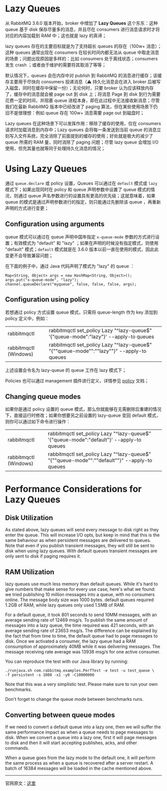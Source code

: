 


# Lazy Queues

从 RabbitMQ 3.6.0 版本开始，broker 中增加了 **Lazy Queues** 这个东东：这种 queue 基于 disk 保存尽量多的消息，并且尽在 consumers 进行消息请求时才将对应的内容加载到 RAM 中；这也就是 lazy 的真谛；

lazy queues 存在的主要目标就是为了支持超长 queues 的存在（100w+ 消息）；这种 queues 通常出现在 consumers 在较长时间内都无法从 queue 中取走消息的场景；问题出现原因是多样的：比如 consumers 处于离线状态；consumers 发生 crash ；或者由于维护的需要将其取消了等等；

默认情况下，queues 会在内存中对 publish 到 RabbitMQ 的消息进行缓存；该缓存主要用于尽快向 consumers 投递消息（⚠️ 持久化消息会在进入 broker 后被写入磁盘，同时在缓存中保留一份）；无论何时，只要 broker 认为应该释放内存了，缓存中的消息就会被 page out 到 disk 上；将消息 Page 到 disk 到行为需要花费一定的时间，并阻塞 queue 进程本身，即在此过程中无法接收新消息；尽管我们在最新 RabbitMQ 版本中已经改进了 paging 算法，但在某些使用场景下仍旧不是很理想：例如 queue 存在 100w+ 消息需要 page out 到磁盘时；

Lazy queues 在这种场景下可以发挥作用：移除了缓存的使用，仅在 consumers 请求时加载消息到内存中；Lazy queues 会将每一条发送到当前 queue 的消息立刻写入文件系统，完全消除了前面提到的缓存的使用；好处就是极大的减少了 queue 所需的 RAM 量，同时消除了 paging 问题；尽管 lazy queue 会增加 I/O 使用，但充其量也就等同于处理持久化消息的情况；


# Using Lazy Queues

通过 `queue.declare` 或 policy 设置，Queues 可以通过在 `default` 模式或 `lazy` 模式下；如果出现同时在 policy 和 queue 声明参数中设置了 queue 模式的情况，则通过 queue 声名参数进行的设置具有更高的优先级；这就意味着，如果 queue 的模式是通过声明参数进行的指定，则只能通过先删除该 queue ，再重新声明的方式进行变更；

## Configuration using arguments

queue 模式可以通过在 queue 声明中国年指定 `x-queue-mode` 参数的方式进行设置；有效模式为 "default" 和  "lazy" ；如果在声明的时候没有指定模式，则使用 "default" 模式；`default` 模式就是在 3.6.0 版本以前一直在使用的模式，因此此变更不会导致兼容问题；

在下面的例子中，通过 Java 代码声明了模式为 "lazy" 的 queue ：

```
Map<String, Object> args = new HashMap<String, Object>();
args.put("x-queue-mode", "lazy");
channel.queueDeclare("myqueue", false, false, false, args);
```

## Configuration using policy

若想通过 policy 方式设置 queue 模式，只需将 queue-length 作为 key 添加到 policy 定义中，例如：

|                  |                              |                  |
 ----------------- | ---------------------------- | ------------------
| rabbitmqctl | rabbitmqctl set_policy Lazy "^lazy-queue$" '{"queue-mode":"lazy"}' --apply-to queues|
| rabbitmqctl (Windows) | rabbitmqctl set_policy Lazy "^lazy-queue$" "{""queue-mode"":""lazy""}" --apply-to queues |

上述设置会令名为 lazy-queue 的 queue 工作在 lazy 模式下；

Policies 也可以通过 management 插件进行定义，详情参见 [policy]() 文档；

## Changing queue modes

如果你是通过 policy 设置的 queue 模式，那么你就能够在无需删除后重建的情况下，直接运行时修改；如果你想要另之前设置的 lazy-queue 变回 default 模式，则你可以通过如下命令进行操作：

|                  |                              |                  |
 ----------------- | ---------------------------- | ------------------
| rabbitmqctl | rabbitmqctl set_policy Lazy "^lazy-queue$" '{"queue-mode":"default"}' --apply-to queues|
| rabbitmqctl (Windows) | rabbitmqctl set_policy Lazy "^lazy-queue$" "{""queue-mode"":""default""}" --apply-to queues |


# Performance Considerations for Lazy Queues

## Disk Utilization
As stated above, lazy queues will send every message to disk right as they enter the queue. This will increase I/O opts, but keep in mind that this is the same behaviour as when persistent messages are delivered to queues. Note that even if you publish transient messages, they will still be sent to disk when using lazy queues. With default queues transient messages are only sent to disk if paging requires it.

## RAM Utilization
lazy queues use much less memory than default queues. While it's hard to give numbers that make sense for every use case, here's what we found: we tried publishing 10 million messages into a queue, with no consumers online. The message body size was 1000 bytes. default queues required 1.2GB of RAM, while lazy queues only used 1.5MB of RAM.

For a default queue, it took 801 seconds to send 10MM messages, with an average sending rate of 12469 msg/s. To publish the same amount of messages into a lazy queue, the time required was 421 seconds, with an average sending rate of 23653 msg/s. The difference can be explained by the fact that from time to time, the default queue had to page messages to disk. Once we activated a consumer, the lazy queue had a RAM consumption of approximately 40MB while it was delivering messages. The message receiving rate average was 13938 msg/s for one active consumer.

You can reproduce the test with our Java library by running:

```shell
./runjava.sh com.rabbitmq.examples.PerfTest -e test -u test_queue \
-f persistent -s 1000 -x1 -y0 -C10000000
```
Note that this was a very simplistic test. Please make sure to run your own benchmarks.

Don't forget to change the queue mode between benchmarks runs.


## Converting between queue modes

If we need to convert a default queue into a lazy one, then we will suffer the same performance impact as when a queue needs to page messages to disk. When we convert a queue into a lazy one, first it will page messages to disk and then it will start accepting publishes, acks, and other commands.

When a queue goes from the lazy mode to the default one, it will perform the same process as when a queue is recovered after a server restart. A batch of 16384 messages will be loaded in the cache mentioned above.


----------


官网原文：[这里](http://www.rabbitmq.com/lazy-queues.html)